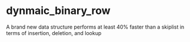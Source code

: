 # dynmaic_binary_row
A brand new data structure performs at least 40% faster than a skiplist in terms of insertion, deletion, and lookup

